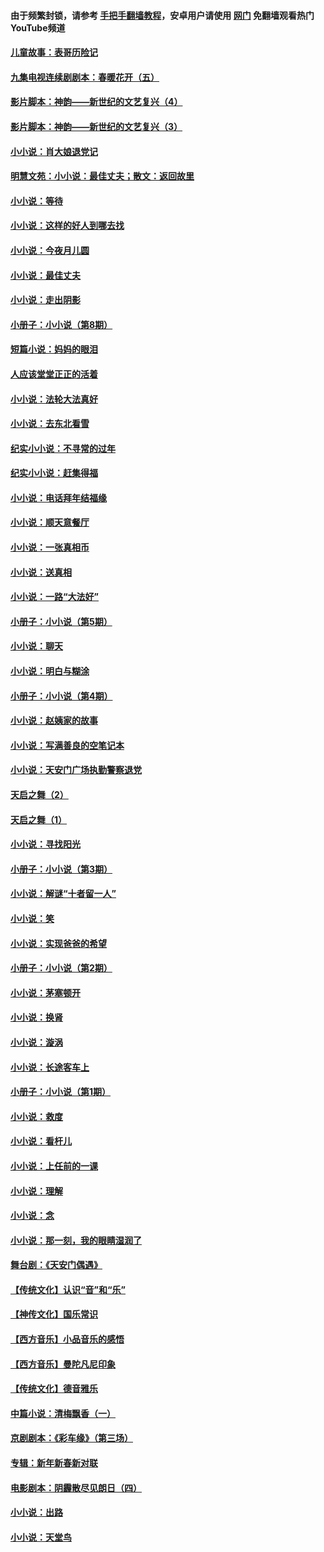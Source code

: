 #### 由于频繁封锁，请参考 [手把手翻墙教程](https://github.com/gfw-breaker/guides/wiki/)，安卓用户请使用 [网门](https://github.com/gfw-breaker/nogfw/blob/master/dl.md?t=05040601) 免翻墙观看热门YouTube频道 

#### [儿童故事：表哥历险记](../pages/328/383535.md?t=05040601) 

#### [九集电视连续剧剧本：春暖花开（五）](../pages/328/275919.md?t=05040601) 

#### [影片脚本：神韵——新世纪的文艺复兴（4）](../pages/328/266089.md?t=05040601) 

#### [影片脚本：神韵——新世纪的文艺复兴（3）](../pages/328/266087.md?t=05040601) 

#### [小小说：肖大娘退党记](../pages/328/239807.md?t=05040601) 

#### [明慧文苑：小小说：最佳丈夫；散文：返回故里](../pages/328/3439.md?t=05040601) 

#### [小小说：等待](../pages/328/223927.md?t=05040601) 

#### [小小说：这样的好人到哪去找](../pages/328/209396.md?t=05040601) 

#### [小小说：今夜月儿圆](../pages/328/193588.md?t=05040601) 

#### [小小说：最佳丈夫](../pages/328/190938.md?t=05040601) 

#### [小小说：走出阴影](../pages/328/190744.md?t=05040601) 

#### [小册子：小小说（第8期）](../pages/328/188202.md?t=05040601) 

#### [短篇小说：妈妈的眼泪](../pages/328/187712.md?t=05040601) 

#### [人应该堂堂正正的活着](../pages/328/182430.md?t=05040601) 

#### [小小说：法轮大法真好](../pages/328/174669.md?t=05040601) 

#### [小小说：去东北看雪](../pages/328/173882.md?t=05040601) 

#### [纪实小小说：不寻常的过年](../pages/328/173187.md?t=05040601) 

#### [纪实小小说：赶集得福](../pages/328/172652.md?t=05040601) 

#### [小小说：电话拜年结福缘](../pages/328/172533.md?t=05040601) 

#### [小小说：顺天意餐厅](../pages/328/170182.md?t=05040601) 

#### [小小说：一张真相币](../pages/328/169410.md?t=05040601) 

#### [小小说：送真相](../pages/328/166713.md?t=05040601) 

#### [小小说：一路“大法好”](../pages/328/162016.md?t=05040601) 

#### [小册子：小小说（第5期）](../pages/328/161131.md?t=05040601) 

#### [小小说：聊天](../pages/328/159640.md?t=05040601) 

#### [小小说：明白与糊涂](../pages/328/158101.md?t=05040601) 

#### [小册子：小小说（第4期）](../pages/328/158006.md?t=05040601) 

#### [小小说：赵姨家的故事](../pages/328/157843.md?t=05040601) 

#### [小小说：写满善良的空笔记本](../pages/328/157382.md?t=05040601) 

#### [小小说：天安门广场执勤警察退党](../pages/328/156982.md?t=05040601) 

#### [天启之舞（2）](../pages/328/153440.md?t=05040601) 

#### [天启之舞（1）](../pages/328/153439.md?t=05040601) 

#### [小小说：寻找阳光](../pages/328/153065.md?t=05040601) 

#### [小册子：小小说（第3期）](../pages/328/151715.md?t=05040601) 

#### [小小说：解谜“十者留一人”](../pages/328/148967.md?t=05040601) 

#### [小小说：笑](../pages/328/148905.md?t=05040601) 

#### [小小说：实现爸爸的希望](../pages/328/148096.md?t=05040601) 

#### [小册子：小小说（第2期）](../pages/328/147214.md?t=05040601) 

#### [小小说：茅塞顿开](../pages/328/147030.md?t=05040601) 

#### [小小说：换肾](../pages/328/146770.md?t=05040601) 

#### [小小说：漩涡](../pages/328/146683.md?t=05040601) 

#### [小小说：长途客车上](../pages/328/145076.md?t=05040601) 

#### [小册子：小小说（第1期）](../pages/328/143963.md?t=05040601) 

#### [小小说：救度](../pages/328/143927.md?t=05040601) 

#### [小小说：看杆儿](../pages/328/142137.md?t=05040601) 

#### [小小说：上任前的一课](../pages/328/140808.md?t=05040601) 

#### [小小说：理解](../pages/328/140476.md?t=05040601) 

#### [小小说：念](../pages/328/139513.md?t=05040601) 

#### [小小说：那一刻，我的眼睛湿润了](../pages/328/138476.md?t=05040601) 

#### [舞台剧：《天安门偶遇》](../pages/328/117155.md?t=05040601) 

#### [【传统文化】认识“音”和“乐”](../pages/328/108667.md?t=05040601) 

#### [【神传文化】国乐常识](../pages/328/104225.md?t=05040601) 

#### [【西方音乐】小品音乐的感悟](../pages/328/102924.md?t=05040601) 

#### [【西方音乐】曼陀凡尼印象](../pages/328/102922.md?t=05040601) 

#### [【传统文化】德音雅乐](../pages/328/102923.md?t=05040601) 

#### [中篇小说：清梅飘香（一）](../pages/328/101058.md?t=05040601) 

#### [京剧剧本：《彩车缘》（第三场）](../pages/328/96434.md?t=05040601) 

#### [专辑：新年新春新对联](../pages/328/94991.md?t=05040601) 

#### [电影剧本：阴霾散尽见朗日（四）](../pages/328/87081.md?t=05040601) 

#### [小小说：出路](../pages/328/84848.md?t=05040601) 

#### [小小说：天堂鸟](../pages/328/83084.md?t=05040601) 

